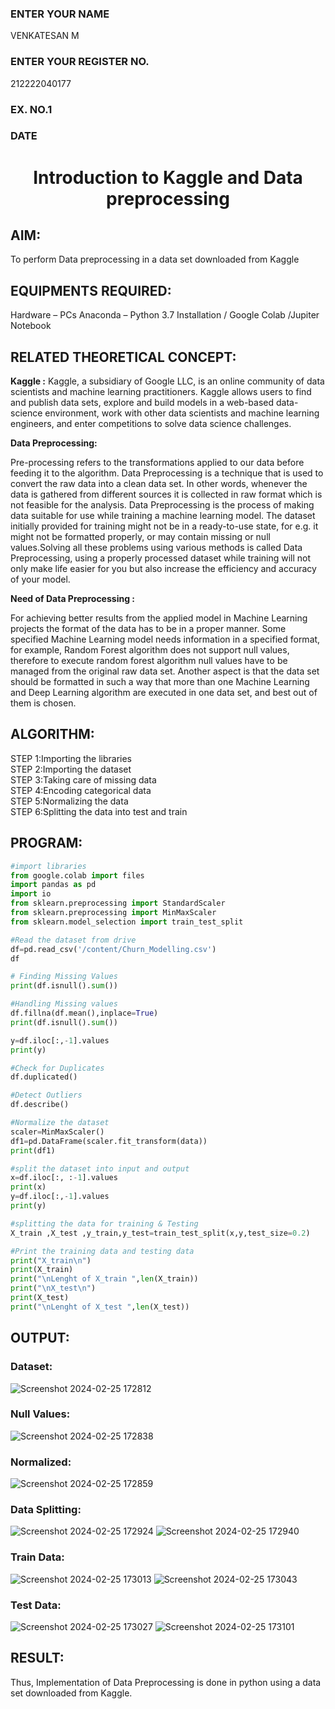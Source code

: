 <H3>ENTER YOUR NAME</H3> VENKATESAN M 
<H3>ENTER YOUR REGISTER NO.</H3> 212222040177
<H3>EX. NO.1</H3>
<H3>DATE</H3>
<H1 ALIGN =CENTER> Introduction to Kaggle and Data preprocessing</H1>

## AIM:

To perform Data preprocessing in a data set downloaded from Kaggle

## EQUIPMENTS REQUIRED:
Hardware – PCs
Anaconda – Python 3.7 Installation / Google Colab /Jupiter Notebook

## RELATED THEORETICAL CONCEPT:

**Kaggle :**
Kaggle, a subsidiary of Google LLC, is an online community of data scientists and machine learning practitioners. Kaggle allows users to find and publish data sets, explore and build models in a web-based data-science environment, work with other data scientists and machine learning engineers, and enter competitions to solve data science challenges.

**Data Preprocessing:**

Pre-processing refers to the transformations applied to our data before feeding it to the algorithm. Data Preprocessing is a technique that is used to convert the raw data into a clean data set. In other words, whenever the data is gathered from different sources it is collected in raw format which is not feasible for the analysis.
Data Preprocessing is the process of making data suitable for use while training a machine learning model. The dataset initially provided for training might not be in a ready-to-use state, for e.g. it might not be formatted properly, or may contain missing or null values.Solving all these problems using various methods is called Data Preprocessing, using a properly processed dataset while training will not only make life easier for you but also increase the efficiency and accuracy of your model.

**Need of Data Preprocessing :**

For achieving better results from the applied model in Machine Learning projects the format of the data has to be in a proper manner. Some specified Machine Learning model needs information in a specified format, for example, Random Forest algorithm does not support null values, therefore to execute random forest algorithm null values have to be managed from the original raw data set.
Another aspect is that the data set should be formatted in such a way that more than one Machine Learning and Deep Learning algorithm are executed in one data set, and best out of them is chosen.


## ALGORITHM:
STEP 1:Importing the libraries<BR>
STEP 2:Importing the dataset<BR>
STEP 3:Taking care of missing data<BR>
STEP 4:Encoding categorical data<BR>
STEP 5:Normalizing the data<BR>
STEP 6:Splitting the data into test and train<BR>

##  PROGRAM:
```python
#import libraries
from google.colab import files
import pandas as pd
import io
from sklearn.preprocessing import StandardScaler
from sklearn.preprocessing import MinMaxScaler
from sklearn.model_selection import train_test_split

#Read the dataset from drive
df=pd.read_csv('/content/Churn_Modelling.csv')
df

# Finding Missing Values
print(df.isnull().sum())

#Handling Missing values
df.fillna(df.mean(),inplace=True)
print(df.isnull().sum())

y=df.iloc[:,-1].values
print(y)

#Check for Duplicates
df.duplicated()

#Detect Outliers
df.describe()

#Normalize the dataset
scaler=MinMaxScaler()
df1=pd.DataFrame(scaler.fit_transform(data))
print(df1)

#split the dataset into input and output
x=df.iloc[:, :-1].values
print(x)
y=df.iloc[:,-1].values
print(y)

#splitting the data for training & Testing
X_train ,X_test ,y_train,y_test=train_test_split(x,y,test_size=0.2)

#Print the training data and testing data
print("X_train\n")
print(X_train)
print("\nLenght of X_train ",len(X_train))
print("\nX_test\n")
print(X_test)
print("\nLenght of X_test ",len(X_test))
```


## OUTPUT:
### Dataset:
![Screenshot 2024-02-25 172812](https://github.com/vasundrasriravi/Ex-1-NN/assets/119393983/1bd8e7fb-4c0c-4a29-a5c8-16eb6b7cc330)

### Null Values:
![Screenshot 2024-02-25 172838](https://github.com/vasundrasriravi/Ex-1-NN/assets/119393983/76fdcfa0-0556-48c3-988f-935c50e6911a)

### Normalized:
![Screenshot 2024-02-25 172859](https://github.com/vasundrasriravi/Ex-1-NN/assets/119393983/242e5515-c64e-49bb-b1f2-41731b981666)

### Data Splitting:
![Screenshot 2024-02-25 172924](https://github.com/vasundrasriravi/Ex-1-NN/assets/119393983/3c9cc008-8e76-4457-a1a9-054bd7ab99d2)
![Screenshot 2024-02-25 172940](https://github.com/vasundrasriravi/Ex-1-NN/assets/119393983/e5e363f3-11d9-4f34-894a-f83abbd10457)

### Train Data:
![Screenshot 2024-02-25 173013](https://github.com/vasundrasriravi/Ex-1-NN/assets/119393983/c19d8d91-f7d1-4ccc-a764-2f3e17fc9d09)
![Screenshot 2024-02-25 173043](https://github.com/vasundrasriravi/Ex-1-NN/assets/119393983/f22565ff-bded-4f30-84f6-88252c7a6887)

### Test Data:
![Screenshot 2024-02-25 173027](https://github.com/vasundrasriravi/Ex-1-NN/assets/119393983/768d194b-c554-477b-80d8-3e35c7e90ba6)
![Screenshot 2024-02-25 173101](https://github.com/vasundrasriravi/Ex-1-NN/assets/119393983/3f513c2c-233b-4142-84c3-f0776543260e)


## RESULT:
Thus, Implementation of Data Preprocessing is done in python  using a data set downloaded from Kaggle.


